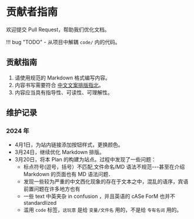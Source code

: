 # 贡献者指南

欢迎提交 Pull Request，帮助我们优化文档。

!!! bug "TODO"
    - 从项目中解耦 `code/` 内的代码。

## 贡献指南

1. 请使用规范的 Markdown 格式编写内容。
2. 内容书写需要符合 [中文文案排版指北](https://github.com/sparanoid/chinese-copywriting-guidelines/blob/master/README.zh-Hans.md)。
3. 内容应当具有指导性、可读性、可理解性。

## 维护记录

### 2024 年

- 4月1日，为站内链接添加按钮样式，更换颜色。
- 3月24日，继续优化 Markdown 排版。
- 3月20日，将本 Plan 的构建为站点。过程中发现了一些问题：
    - 标点符号(逗号，括号）不匹配,文件命名/MD 语法不规范---甚至在介绍 Markdown 的页面也有 MD 语法问题．
    - 发现一些较为严重的中文西化现象的存在于文本之中，混乱的语序，宾语前置问题在许多地方也有
    - 一些 text 中英夹杂 in confusion ，并且英语的 cASe ForM 也并不 standardlized
    - 滥用 `code` 标签，`这玩意` 是给 `变量/文件名` 用的，不是给 `专有名词` 用的。
